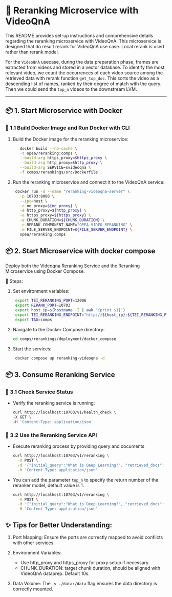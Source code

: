 # 🌟 Reranking Microservice with VideoQnA

This README provides set-up instructions and comprehensive details regarding the reranking microservice with VideoQnA.
This microservice is designed that do result rerank for VideoQnA use case. Local rerank is used rather than rerank model.

For the `VideoQnA` usecase, during the data preparation phase, frames are extracted from videos and stored in a vector database.
To identify the most relevant video, we count the occurrences of each video source among the retrieved data with rerank function `get_top_doc`.
This sorts the video as a descending list of names, ranked by their degree of match with the query.
Then we could send the `top_n` videos to the downstream LVM.

---

## 📦 1. Start Microservice with Docker 

### 🔹 1.1 Build Docker Image and Run Docker with CLI

1. Build the Docker image for the reranking microservice:

   ```bash
      docker build --no-cache \
      -t opea/reranking:comps \
      --build-arg https_proxy=$https_proxy \
      --build-arg http_proxy=$http_proxy \
      --build-arg SERVICE=svideoqna \
      -f comps/rerankings/src/Dockerfile .
   ```

2. Run the reranking microservice and connect it to the VideoQnA service:

   ```bash
    docker run -d --name "reranking-videoqna-server" \
      -p 10703:8000 \
      --ipc=host \
      -e no_proxy=${no_proxy} \
      -e http_proxy=${http_proxy} \
      -e https_proxy=${https_proxy} \
      -e CHUNK_DURATION=${CHUNK_DURATION} \
      -e RERANK_COMPONENT_NAME="OPEA_VIDEO_RERANKING" \
      -e FILE_SERVER_ENDPOINT=${FILE_SERVER_ENDPOINT} \
      opea/reranking:comps
   ```

## 📦 2. Start Microservice with docker compose

Deploy both the Videoqna Reranking Service and the Reranking Microservice using Docker Compose.

🔹 Steps:

1. Set environment variables:

   ```bash
    export TEI_RERANKING_PORT=12006
    export RERANK_PORT=10703
    export host_ip=$(hostname -I | awk '{print $1}')
    export TEI_RERANKING_ENDPOINT="http://${host_ip}:${TEI_RERANKING_PORT}"
    export TAG=comps
   ```

2. Navigate to the Docker Compose directory:

   ```bash
   cd comps/rerankings/deployment/docker_compose
   ```

3. Start the services:

   ```bash
    docker compose up reranking-videoqna -d
   ```

## 📦 3. Consume Reranking Service

### 🔹 3.1 Check Service Status

- Verify the reranking service is running:

   ```bash
   curl http://localhost:10703/v1/health_check \
   -X GET \
   -H 'Content-Type: application/json'
   ```

### 🔹 3.2 Use the Reranking Service API

- Execute reranking process by providing query and documents

  ```bash
  curl http://localhost:10703/v1/reranking \
    -X POST \
    -d '{"initial_query":"What is Deep Learning?", "retrieved_docs": [{"text":"Deep Learning is not..."}, {"text":"Deep learning is..."}]}' \
    -H 'Content-Type: application/json'
  ```

- You can add the parameter `top_n` to specify the return number of the reranker model, default value is 1.

  ```bash
  curl http://localhost:10703/v1/reranking \
    -X POST \
    -d '{"initial_query":"What is Deep Learning?", "retrieved_docs": [{"text":"Deep Learning is not..."}, {"text":"Deep learning is..."}], "top_n":2}' \
    -H 'Content-Type: application/json'
  ```

## ✨ Tips for Better Understanding:

1. Port Mapping:
   Ensure the ports are correctly mapped to avoid conflicts with other services.

2. Environment Variables:

   - Use http_proxy and https_proxy for proxy setup if necessary.
   - CHUNK_DURATION: target chunk duration, should be aligned with VideoQnA dataprep. Default 10s.

3. Data Volume:
   The `-v ./data:/data` flag ensures the data directory is correctly mounted.

